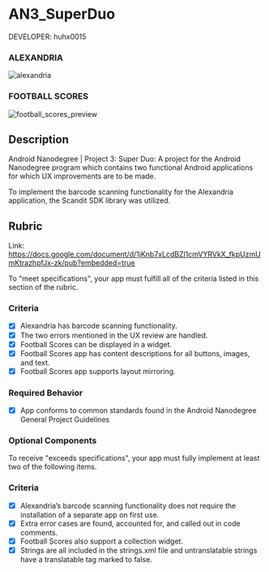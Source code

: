 AN3_SuperDuo
==================

DEVELOPER: huhx0015

### ALEXANDRIA
![alexandria](https://cloud.githubusercontent.com/assets/1645482/13560869/448d85f6-e468-11e5-9c55-2bdec9555bdb.gif)

### FOOTBALL SCORES
![football_scores_preview](https://cloud.githubusercontent.com/assets/1645482/13560926/f98215d0-e468-11e5-9581-d4c8a1591068.gif)

## Description

Android Nanodegree | Project 3: Super Duo: A project for the Android Nanodegree program which contains two functional Android applications for which UX improvements are to be made.

To implement the barcode scanning functionality for the Alexandria application, the Scandit SDK library was utilized.

## Rubric

Link: https://docs.google.com/document/d/1jKnb7xLcdBZl1cmVYRVkX_fkpUzmUmKtrazhpfJx-zk/pub?embedded=true

To "meet specifications", your app must fulfill all of the criteria listed in this section of the rubric.

### Criteria

- [x] Alexandria has barcode scanning functionality.
- [x] The two errors mentioned in the UX review are handled.
- [x] Football Scores can be displayed in a widget.
- [x] Football Scores app has content descriptions for all buttons, images, and text.
- [x] Football Scores app supports layout mirroring.
	
### Required Behavior
	
- [x] App conforms to common standards found in the Android Nanodegree General Project Guidelines
	
### Optional Components

To receive "exceeds specifications", your app must fully implement at least two of the following items.

### Criteria

- [x] Alexandria’s barcode scanning functionality does not require the installation of a separate app on first use.
- [x] Extra error cases are found, accounted for, and called out in code comments.
- [x] Football Scores also support a collection widget.
- [x] Strings are all included in the strings.xml file and untranslatable strings have a translatable tag marked to false.